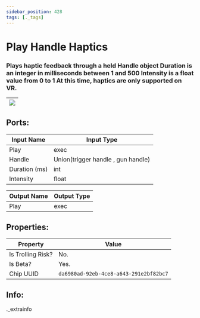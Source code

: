```yaml
---
sidebar_position: 428
tags: [._tags]
---
```


# Play Handle Haptics


### Plays haptic feedback through a held Handle object Duration is an integer in milliseconds between 1 and 500 Intensity is a float value from 0 to 1  At this time, haptics are only supported on VR. 

| ![](https://images-ext-2.discordapp.net/external/MPmIaQzlEPmgGWlgi-WxBBXt0Bjv_zWPkg1y1f_sy3s/https/www.recroomcircuits.com/image/circuit/absolute-value?width=206&height=108) |
|-----|

## Ports:

| Input Name | Input Type |
|-----------|-----------|
| Play | exec |
| Handle | Union(trigger handle , gun handle) |
| Duration (ms) | int |
| Intensity | float |

| Output Name | Output Type |
|-----------|-----------|
| Play | exec |

## Properties:

| Property  | Value |
|-------------------|-----------|
| Is Trolling Risk? | No. |
| Is Beta? | Yes. |
| Chip UUID | `da6980ad-92eb-4ce8-a643-291e2bf82bc7` |

## Info:
._extrainfo